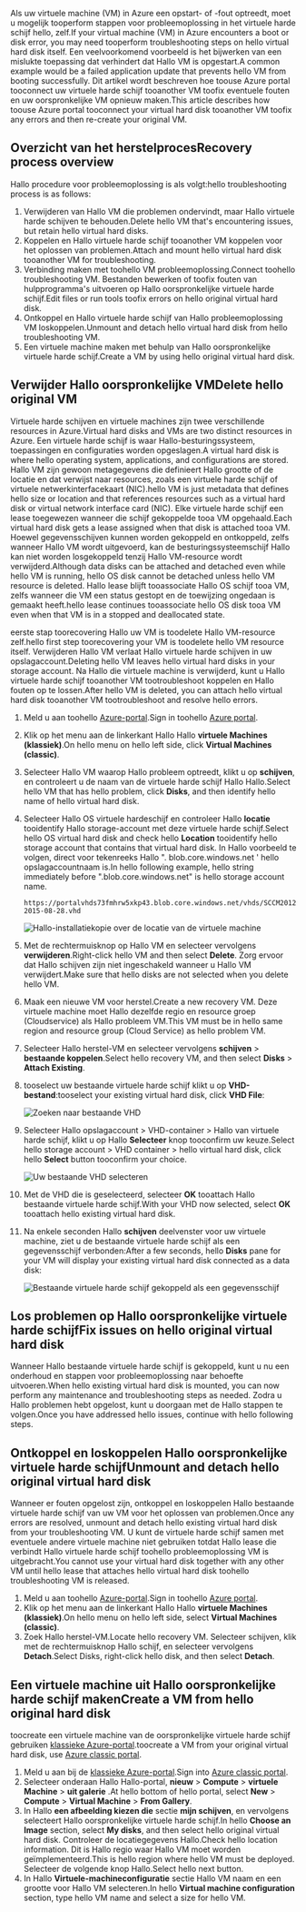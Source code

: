 <span data-ttu-id="8cdc8-101">Als uw virtuele machine (VM) in Azure een opstart- of -fout optreedt, moet u mogelijk tooperform stappen voor probleemoplossing in het virtuele harde schijf hello, zelf.</span><span class="sxs-lookup"><span data-stu-id="8cdc8-101">If your virtual machine (VM) in Azure encounters a boot or disk error, you may need tooperform troubleshooting steps on hello virtual hard disk itself.</span></span> <span data-ttu-id="8cdc8-102">Een veelvoorkomend voorbeeld is het bijwerken van een mislukte toepassing dat verhindert dat Hallo VM is opgestart.</span><span class="sxs-lookup"><span data-stu-id="8cdc8-102">A common example would be a failed application update that prevents hello VM from booting successfully.</span></span> <span data-ttu-id="8cdc8-103">Dit artikel wordt beschreven hoe toouse Azure portal tooconnect uw virtuele harde schijf tooanother VM toofix eventuele fouten en uw oorspronkelijke VM opnieuw maken.</span><span class="sxs-lookup"><span data-stu-id="8cdc8-103">This article describes how toouse Azure portal tooconnect your virtual hard disk tooanother VM toofix any errors and then re-create your original VM.</span></span>

## <a name="recovery-process-overview"></a><span data-ttu-id="8cdc8-104">Overzicht van het herstelproces</span><span class="sxs-lookup"><span data-stu-id="8cdc8-104">Recovery process overview</span></span>
<span data-ttu-id="8cdc8-105">Hallo procedure voor probleemoplossing is als volgt:</span><span class="sxs-lookup"><span data-stu-id="8cdc8-105">hello troubleshooting process is as follows:</span></span>

1. <span data-ttu-id="8cdc8-106">Verwijderen van Hallo VM die problemen ondervindt, maar Hallo virtuele harde schijven te behouden.</span><span class="sxs-lookup"><span data-stu-id="8cdc8-106">Delete hello VM that's encountering issues, but retain hello virtual hard disks.</span></span>
2. <span data-ttu-id="8cdc8-107">Koppelen en Hallo virtuele harde schijf tooanother VM koppelen voor het oplossen van problemen.</span><span class="sxs-lookup"><span data-stu-id="8cdc8-107">Attach and mount hello virtual hard disk tooanother VM for troubleshooting.</span></span>
3. <span data-ttu-id="8cdc8-108">Verbinding maken met toohello VM probleemoplossing.</span><span class="sxs-lookup"><span data-stu-id="8cdc8-108">Connect toohello troubleshooting VM.</span></span> <span data-ttu-id="8cdc8-109">Bestanden bewerken of toofix fouten van hulpprogramma's uitvoeren op Hallo oorspronkelijke virtuele harde schijf.</span><span class="sxs-lookup"><span data-stu-id="8cdc8-109">Edit files or run tools toofix errors on hello original virtual hard disk.</span></span>
4. <span data-ttu-id="8cdc8-110">Ontkoppel en Hallo virtuele harde schijf van Hallo probleemoplossing VM loskoppelen.</span><span class="sxs-lookup"><span data-stu-id="8cdc8-110">Unmount and detach hello virtual hard disk from hello troubleshooting VM.</span></span>
5. <span data-ttu-id="8cdc8-111">Een virtuele machine maken met behulp van Hallo oorspronkelijke virtuele harde schijf.</span><span class="sxs-lookup"><span data-stu-id="8cdc8-111">Create a VM by using hello original virtual hard disk.</span></span>

## <a name="delete-hello-original-vm"></a><span data-ttu-id="8cdc8-112">Verwijder Hallo oorspronkelijke VM</span><span class="sxs-lookup"><span data-stu-id="8cdc8-112">Delete hello original VM</span></span>
<span data-ttu-id="8cdc8-113">Virtuele harde schijven en virtuele machines zijn twee verschillende resources in Azure.</span><span class="sxs-lookup"><span data-stu-id="8cdc8-113">Virtual hard disks and VMs are two distinct resources in Azure.</span></span> <span data-ttu-id="8cdc8-114">Een virtuele harde schijf is waar Hallo-besturingssysteem, toepassingen en configuraties worden opgeslagen.</span><span class="sxs-lookup"><span data-stu-id="8cdc8-114">A virtual hard disk is where hello operating system, applications, and configurations are stored.</span></span> <span data-ttu-id="8cdc8-115">Hallo VM zijn gewoon metagegevens die definieert Hallo grootte of de locatie en dat verwijst naar resources, zoals een virtuele harde schijf of virtuele netwerkinterfacekaart (NIC).</span><span class="sxs-lookup"><span data-stu-id="8cdc8-115">hello VM is just metadata that defines hello size or location and that references resources such as a virtual hard disk or virtual network interface card (NIC).</span></span> <span data-ttu-id="8cdc8-116">Elke virtuele harde schijf een lease toegewezen wanneer die schijf gekoppelde tooa VM opgehaald.</span><span class="sxs-lookup"><span data-stu-id="8cdc8-116">Each virtual hard disk gets a lease assigned when that disk is attached tooa VM.</span></span> <span data-ttu-id="8cdc8-117">Hoewel gegevensschijven kunnen worden gekoppeld en ontkoppeld, zelfs wanneer Hallo VM wordt uitgevoerd, kan de besturingssysteemschijf Hallo kan niet worden losgekoppeld tenzij Hallo VM-resource wordt verwijderd.</span><span class="sxs-lookup"><span data-stu-id="8cdc8-117">Although data disks can be attached and detached even while hello VM is running, hello OS disk cannot be detached unless hello VM resource is deleted.</span></span> <span data-ttu-id="8cdc8-118">Hallo lease blijft tooassociate Hallo OS schijf tooa VM, zelfs wanneer die VM een status gestopt en de toewijzing ongedaan is gemaakt heeft.</span><span class="sxs-lookup"><span data-stu-id="8cdc8-118">hello lease continues tooassociate hello OS disk tooa VM even when that VM is in a stopped and deallocated state.</span></span>

<span data-ttu-id="8cdc8-119">eerste stap toorecovering Hallo uw VM is toodelete Hallo VM-resource zelf.</span><span class="sxs-lookup"><span data-stu-id="8cdc8-119">hello first step toorecovering your VM is toodelete hello VM resource itself.</span></span> <span data-ttu-id="8cdc8-120">Verwijderen Hallo VM verlaat Hallo virtuele harde schijven in uw opslagaccount.</span><span class="sxs-lookup"><span data-stu-id="8cdc8-120">Deleting hello VM leaves hello virtual hard disks in your storage account.</span></span> <span data-ttu-id="8cdc8-121">Na Hallo die virtuele machine is verwijderd, kunt u Hallo virtuele harde schijf tooanother VM tootroubleshoot koppelen en Hallo fouten op te lossen.</span><span class="sxs-lookup"><span data-stu-id="8cdc8-121">After hello VM is deleted, you can attach hello virtual hard disk tooanother VM tootroubleshoot and resolve hello errors.</span></span> 

1. <span data-ttu-id="8cdc8-122">Meld u aan toohello [Azure-portal](https://portal.azure.com).</span><span class="sxs-lookup"><span data-stu-id="8cdc8-122">Sign in toohello [Azure portal](https://portal.azure.com).</span></span> 
2. <span data-ttu-id="8cdc8-123">Klik op het menu aan de linkerkant Hallo Hallo **virtuele Machines (klassiek)**.</span><span class="sxs-lookup"><span data-stu-id="8cdc8-123">On hello menu on hello left side, click **Virtual Machines (classic)**.</span></span>
3. <span data-ttu-id="8cdc8-124">Selecteer Hallo VM waarop Hallo probleem optreedt, klikt u op **schijven**, en controleert u de naam van de virtuele harde schijf Hallo Hallo.</span><span class="sxs-lookup"><span data-stu-id="8cdc8-124">Select hello VM that has hello problem, click **Disks**, and then identify hello name of hello virtual hard disk.</span></span> 
4. <span data-ttu-id="8cdc8-125">Selecteer Hallo OS virtuele hardeschijf en controleer Hallo **locatie** tooidentify Hallo storage-account met deze virtuele harde schijf.</span><span class="sxs-lookup"><span data-stu-id="8cdc8-125">Select hello OS virtual hard disk and check hello **Location** tooidentify hello storage account that contains that virtual hard disk.</span></span> <span data-ttu-id="8cdc8-126">In Hallo voorbeeld te volgen, direct voor tekenreeks Hallo ". blob.core.windows.net ' hello opslagaccountnaam is.</span><span class="sxs-lookup"><span data-stu-id="8cdc8-126">In hello following example, hello string immediately before ".blob.core.windows.net" is hello storage account name.</span></span>

    ```
    https://portalvhds73fmhrw5xkp43.blob.core.windows.net/vhds/SCCM2012-2015-08-28.vhd
    ```

    ![Hallo-installatiekopie over de locatie van de virtuele machine](./media/virtual-machines-classic-recovery-disks-portal/vm-location.png)

5. <span data-ttu-id="8cdc8-128">Met de rechtermuisknop op Hallo VM en selecteer vervolgens **verwijderen**.</span><span class="sxs-lookup"><span data-stu-id="8cdc8-128">Right-click hello VM and then select **Delete**.</span></span> <span data-ttu-id="8cdc8-129">Zorg ervoor dat Hallo schijven zijn niet ingeschakeld wanneer u Hallo VM verwijdert.</span><span class="sxs-lookup"><span data-stu-id="8cdc8-129">Make sure that hello disks are not selected when you delete hello VM.</span></span>
6. <span data-ttu-id="8cdc8-130">Maak een nieuwe VM voor herstel.</span><span class="sxs-lookup"><span data-stu-id="8cdc8-130">Create a new recovery VM.</span></span> <span data-ttu-id="8cdc8-131">Deze virtuele machine moet Hallo dezelfde regio en resource groep (Cloudservice) als Hallo probleem VM.</span><span class="sxs-lookup"><span data-stu-id="8cdc8-131">This VM must be in hello same region and resource group (Cloud Service) as hello problem VM.</span></span>
7. <span data-ttu-id="8cdc8-132">Selecteer Hallo herstel-VM en selecteer vervolgens **schijven** > **bestaande koppelen**.</span><span class="sxs-lookup"><span data-stu-id="8cdc8-132">Select hello recovery VM, and then select **Disks** > **Attach Existing**.</span></span>
8. <span data-ttu-id="8cdc8-133">tooselect uw bestaande virtuele harde schijf klikt u op **VHD-bestand**:</span><span class="sxs-lookup"><span data-stu-id="8cdc8-133">tooselect your existing virtual hard disk, click **VHD File**:</span></span>

    ![Zoeken naar bestaande VHD](./media/virtual-machines-classic-recovery-disks-portal/select-vhd-location.png)

9. <span data-ttu-id="8cdc8-135">Selecteer Hallo opslagaccount > VHD-container > Hallo van virtuele harde schijf, klikt u op Hallo **Selecteer** knop tooconfirm uw keuze.</span><span class="sxs-lookup"><span data-stu-id="8cdc8-135">Select hello storage account > VHD container > hello virtual hard disk, click hello **Select** button tooconfirm your choice.</span></span>

    ![Uw bestaande VHD selecteren](./media/virtual-machines-classic-recovery-disks-portal/select-vhd.png)

10. <span data-ttu-id="8cdc8-137">Met de VHD die is geselecteerd, selecteer **OK** tooattach Hallo bestaande virtuele harde schijf.</span><span class="sxs-lookup"><span data-stu-id="8cdc8-137">With your VHD now selected, select **OK** tooattach hello existing virtual hard disk.</span></span>
11. <span data-ttu-id="8cdc8-138">Na enkele seconden Hallo **schijven** deelvenster voor uw virtuele machine, ziet u de bestaande virtuele harde schijf als een gegevensschijf verbonden:</span><span class="sxs-lookup"><span data-stu-id="8cdc8-138">After a few seconds, hello **Disks** pane for your VM will display your existing virtual hard disk connected as a data disk:</span></span>

    ![Bestaande virtuele harde schijf gekoppeld als een gegevensschijf](./media/virtual-machines-classic-recovery-disks-portal/attached-disk.png)

## <a name="fix-issues-on-hello-original-virtual-hard-disk"></a><span data-ttu-id="8cdc8-140">Los problemen op Hallo oorspronkelijke virtuele harde schijf</span><span class="sxs-lookup"><span data-stu-id="8cdc8-140">Fix issues on hello original virtual hard disk</span></span>
<span data-ttu-id="8cdc8-141">Wanneer Hallo bestaande virtuele harde schijf is gekoppeld, kunt u nu een onderhoud en stappen voor probleemoplossing naar behoefte uitvoeren.</span><span class="sxs-lookup"><span data-stu-id="8cdc8-141">When hello existing virtual hard disk is mounted, you can now perform any maintenance and troubleshooting steps as needed.</span></span> <span data-ttu-id="8cdc8-142">Zodra u Hallo problemen hebt opgelost, kunt u doorgaan met de Hallo stappen te volgen.</span><span class="sxs-lookup"><span data-stu-id="8cdc8-142">Once you have addressed hello issues, continue with hello following steps.</span></span>

## <a name="unmount-and-detach-hello-original-virtual-hard-disk"></a><span data-ttu-id="8cdc8-143">Ontkoppel en loskoppelen Hallo oorspronkelijke virtuele harde schijf</span><span class="sxs-lookup"><span data-stu-id="8cdc8-143">Unmount and detach hello original virtual hard disk</span></span>
<span data-ttu-id="8cdc8-144">Wanneer er fouten opgelost zijn, ontkoppel en loskoppelen Hallo bestaande virtuele harde schijf van uw VM voor het oplossen van problemen.</span><span class="sxs-lookup"><span data-stu-id="8cdc8-144">Once any errors are resolved, unmount and detach hello existing virtual hard disk from your troubleshooting VM.</span></span> <span data-ttu-id="8cdc8-145">U kunt de virtuele harde schijf samen met eventuele andere virtuele machine niet gebruiken totdat Hallo lease die verbindt Hallo virtuele harde schijf toohello probleemoplossing VM is uitgebracht.</span><span class="sxs-lookup"><span data-stu-id="8cdc8-145">You cannot use your virtual hard disk together with any other VM until hello lease that attaches hello virtual hard disk toohello troubleshooting VM is released.</span></span>  

1. <span data-ttu-id="8cdc8-146">Meld u aan toohello [Azure-portal](https://portal.azure.com).</span><span class="sxs-lookup"><span data-stu-id="8cdc8-146">Sign in toohello [Azure portal](https://portal.azure.com).</span></span> 
2. <span data-ttu-id="8cdc8-147">Klik op het menu aan de linkerkant Hallo Hallo **virtuele Machines (klassiek)**.</span><span class="sxs-lookup"><span data-stu-id="8cdc8-147">On hello menu on hello left side, select **Virtual Machines (classic)**.</span></span>
3. <span data-ttu-id="8cdc8-148">Zoek Hallo herstel-VM.</span><span class="sxs-lookup"><span data-stu-id="8cdc8-148">Locate hello recovery VM.</span></span> <span data-ttu-id="8cdc8-149">Selecteer schijven, klik met de rechtermuisknop Hallo schijf, en selecteer vervolgens **Detach**.</span><span class="sxs-lookup"><span data-stu-id="8cdc8-149">Select Disks, right-click hello disk, and then select **Detach**.</span></span>

## <a name="create-a-vm-from-hello-original-hard-disk"></a><span data-ttu-id="8cdc8-150">Een virtuele machine uit Hallo oorspronkelijke harde schijf maken</span><span class="sxs-lookup"><span data-stu-id="8cdc8-150">Create a VM from hello original hard disk</span></span>

<span data-ttu-id="8cdc8-151">toocreate een virtuele machine van de oorspronkelijke virtuele harde schijf gebruiken [klassieke Azure-portal](https://manage.windowsazure.com).</span><span class="sxs-lookup"><span data-stu-id="8cdc8-151">toocreate a VM from your original virtual hard disk, use [Azure classic portal](https://manage.windowsazure.com).</span></span>

1. <span data-ttu-id="8cdc8-152">Meld u aan bij de [klassieke Azure-portal](https://manage.windowsazure.com).</span><span class="sxs-lookup"><span data-stu-id="8cdc8-152">Sign into [Azure classic portal](https://manage.windowsazure.com).</span></span>
2. <span data-ttu-id="8cdc8-153">Selecteer onderaan Hallo Hallo-portal, **nieuw** > **Compute** > **virtuele Machine** > **uit galerie** .</span><span class="sxs-lookup"><span data-stu-id="8cdc8-153">At hello bottom of hello portal, select **New** > **Compute** > **Virtual Machine** > **From Gallery**.</span></span>
3. <span data-ttu-id="8cdc8-154">In Hallo **een afbeelding kiezen die** sectie **mijn schijven**, en vervolgens selecteert Hallo oorspronkelijke virtuele harde schijf.</span><span class="sxs-lookup"><span data-stu-id="8cdc8-154">In hello **Choose an Image** section, select **My disks**, and then select hello original virtual hard disk.</span></span> <span data-ttu-id="8cdc8-155">Controleer de locatiegegevens Hallo.</span><span class="sxs-lookup"><span data-stu-id="8cdc8-155">Check hello location information.</span></span> <span data-ttu-id="8cdc8-156">Dit is Hallo regio waar Hallo VM moet worden geïmplementeerd.</span><span class="sxs-lookup"><span data-stu-id="8cdc8-156">This is hello region where hello VM must be deployed.</span></span> <span data-ttu-id="8cdc8-157">Selecteer de volgende knop Hallo.</span><span class="sxs-lookup"><span data-stu-id="8cdc8-157">Select hello next button.</span></span>
4. <span data-ttu-id="8cdc8-158">In Hallo **Virtuele-machineconfiguratie** sectie Hallo VM naam en een grootte voor Hallo VM selecteren.</span><span class="sxs-lookup"><span data-stu-id="8cdc8-158">In hello **Virtual machine configuration** section, type hello VM name and select a size for hello VM.</span></span>
